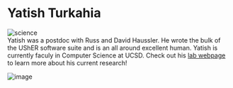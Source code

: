 # Yatish Turkahia
![science](https://img.shields.io/badge/FileType-.pb-blue)  
Yatish was a postdoc with Russ and David Haussler. He wrote the bulk of the UShER software suite and is an all around excellent human. Yatish is currently faculy in Computer Science at UCSD. Check out his [lab webpage](https://turakhia.eng.ucsd.edu/) to learn more about his current research! 

![image](https://user-images.githubusercontent.com/10063921/132927549-5f8411eb-39a3-4926-82bd-43d22399ed4e.png)

